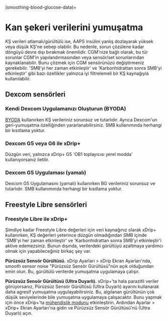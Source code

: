 (smoothing-blood-glucose-data)=

# Kan şekeri verilerini yumuşatma

KŞ verileri atlamalı/gürültülü ise, AAPS insülini yanlış dozlayarak yüksek veya düşük KŞ'ne sebep olabilir. Bu nedenle, sorun çözülene kadar döngüyü devre dışı bırakmak önemlidir. CGM'nize bağlı olarak, bu tür sorunlar CGM'in yapılandırmasından veya sensör/set sorunlarından kaynaklanabilir. Bunu çözmek için CGM sensörünüzü değiştirmeniz gerekebilir. 'SMB'yi her zaman etkinleştir' ve 'Karbonhidrattan sonra SMB'yi etkinleştir' gibi bazı özellikler yalnızca iyi filtrelemeli bir KŞ kaynağıyla kullanılabilir.

## Dexcom sensörleri

### Kendi Dexcom Uygulamanızı Oluşturun (BYODA)

[BYODA](../Hardware/DexcomG6.md#if-using-g6-with-build-your-own-dexcom-app) kullanırken KŞ verileriniz sorunsuz ve tutarlıdır. Ayrıca Dexcom'un geri-yumuşatma özelliğinden yararlanabilirsiniz. SMB kullanımında herhangi bir kısıtlama yoktur.

### Dexcom G5 veya G6 ile xDrip+

Düzgün veri, yalnızca xDrip+ G5 'OB1 toplayıcısı yerel modda' kullanıyorsanız iletilir.

### Dexcom G5 Uygulaması (yamalı)

Dexcom G5 Uygulamasını (yamalı) kullanırken BG verileriniz sorunsuz ve tutarlıdır. SMB kullanımında herhangi bir kısıtlama yoktur.

## Freestyle Libre sensörleri

### Freestyle Libre ile xDrip+

Şimdiye kadar Freestyle Libre değerleri için veri kaynağınız olarak xDrip+ kullanırken, KŞ değerleri yeterince düzgün olmadığından SMB içinde 'SMB'yi her zaman etkinleştir' ve 'Karbonhidrattan sonra SMB'yi etkinleştir'i aktive edemezsiniz. Bunun dışında, verilerdeki gürültüyü azaltmaya yardımcı olmak için yapabileceğiniz birkaç şey var.

**Pürüzsüz Sensör Gürültüsü.** xDrip Ayarları > xDrip Ekran Ayarları'nda, smooth sensor noise "Pürüzsüz Sensör Gürültüsü"nün açık olduğundan emin olun. Bu, gürültülü verilerde yumuşatma uygulamaya çalışır.

**Pürüzsüz Sensör Gürültüsü (Ultra Duyarlı).** xDrip+'ta hala parazitli veriler görüyorsanız, Pürüzsüz Sensör Gürültüsü (Ultra Duyarlı) ayarını kullanarak daha agresif yumuşatma uygulayabilirsiniz. Bu, algılanan gürültünün çok düşük seviyelerinde bile yumuşatma uygulamaya çalışacaktır. Bunu yapmak için önce xDrip+'ta [mühendislik modunu](Enabling-Engineering-Mode-in-xDrip.md) etkinleştirin. Ardından Ayarlar > xDrip+ Ekran Ayarları'na gidin ve Pürüzsüz Sensör Gürültüsü'nü (Ultra Duyarlı) açın.